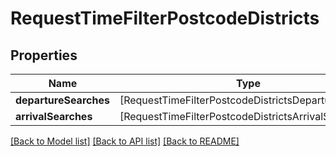 # RequestTimeFilterPostcodeDistricts

## Properties
Name | Type | Description | Notes
------------ | ------------- | ------------- | -------------
**departureSearches** | [RequestTimeFilterPostcodeDistrictsDepartureSearch] |  | [optional] 
**arrivalSearches** | [RequestTimeFilterPostcodeDistrictsArrivalSearch] |  | [optional] 

[[Back to Model list]](../README.md#documentation-for-models) [[Back to API list]](../README.md#documentation-for-api-endpoints) [[Back to README]](../README.md)


